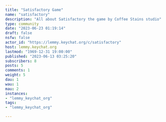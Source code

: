 ```yaml
---
title: "Satisfactory Game" 
name: "satisfactory"
description: "All about Satisfactory the game by Coffee Stains studio"
type: community
date: "2023-06-23 01:19:14"
draft: false
nsfw: false
actor_id: "https://lemmy.keychat.org/c/satisfactory"
host: lemmy.keychat.org
lastmod: "1969-12-31 19:00:00"
published: "2023-06-13 03:25:20"
subscribers: 8
posts: 5
comments: 1
weight: 5
dau: 1
wau: 1
mau: 2
instances:
- "lemmy_keychat_org"
tags: 
- "lemmy_keychat_org"

---
```

